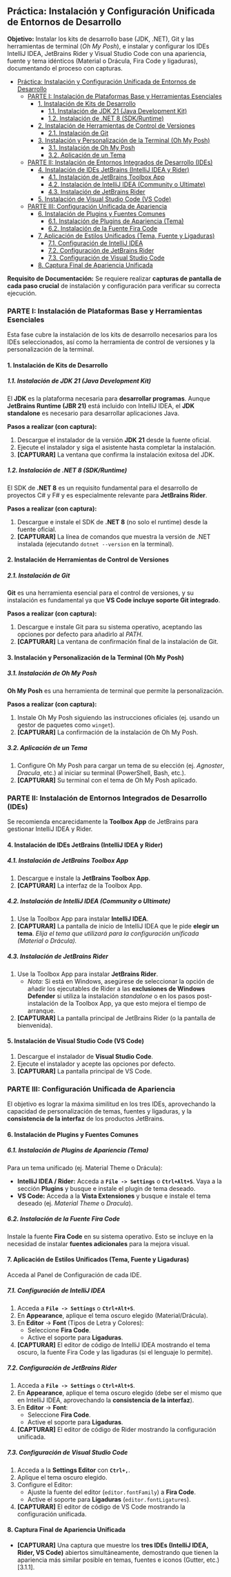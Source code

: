 

## Práctica: Instalación y Configuración Unificada de Entornos de Desarrollo

**Objetivo:** Instalar los kits de desarrollo base (JDK, .NET), Git y las herramientas de terminal (*Oh My Posh*), e instalar y configurar los IDEs IntelliJ IDEA, JetBrains Rider y Visual Studio Code con una apariencia, fuente y tema idénticos (Material o Drácula, Fira Code y ligaduras), documentando el proceso con capturas.

- [Práctica: Instalación y Configuración Unificada de Entornos de Desarrollo](#práctica-instalación-y-configuración-unificada-de-entornos-de-desarrollo)
  - [PARTE I: Instalación de Plataformas Base y Herramientas Esenciales](#parte-i-instalación-de-plataformas-base-y-herramientas-esenciales)
    - [1. Instalación de Kits de Desarrollo](#1-instalación-de-kits-de-desarrollo)
      - [1.1. Instalación de JDK 21 (Java Development Kit)](#11-instalación-de-jdk-21-java-development-kit)
      - [1.2. Instalación de .NET 8 (SDK/Runtime)](#12-instalación-de-net-8-sdkruntime)
    - [2. Instalación de Herramientas de Control de Versiones](#2-instalación-de-herramientas-de-control-de-versiones)
      - [2.1. Instalación de Git](#21-instalación-de-git)
    - [3. Instalación y Personalización de la Terminal (Oh My Posh)](#3-instalación-y-personalización-de-la-terminal-oh-my-posh)
      - [3.1. Instalación de Oh My Posh](#31-instalación-de-oh-my-posh)
      - [3.2. Aplicación de un Tema](#32-aplicación-de-un-tema)
  - [PARTE II: Instalación de Entornos Integrados de Desarrollo (IDEs)](#parte-ii-instalación-de-entornos-integrados-de-desarrollo-ides)
    - [4. Instalación de IDEs JetBrains (IntelliJ IDEA y Rider)](#4-instalación-de-ides-jetbrains-intellij-idea-y-rider)
      - [4.1. Instalación de JetBrains Toolbox App](#41-instalación-de-jetbrains-toolbox-app)
      - [4.2. Instalación de IntelliJ IDEA (Community o Ultimate)](#42-instalación-de-intellij-idea-community-o-ultimate)
      - [4.3. Instalación de JetBrains Rider](#43-instalación-de-jetbrains-rider)
    - [5. Instalación de Visual Studio Code (VS Code)](#5-instalación-de-visual-studio-code-vs-code)
  - [PARTE III: Configuración Unificada de Apariencia](#parte-iii-configuración-unificada-de-apariencia)
    - [6. Instalación de Plugins y Fuentes Comunes](#6-instalación-de-plugins-y-fuentes-comunes)
      - [6.1. Instalación de Plugins de Apariencia (Tema)](#61-instalación-de-plugins-de-apariencia-tema)
      - [6.2. Instalación de la Fuente Fira Code](#62-instalación-de-la-fuente-fira-code)
    - [7. Aplicación de Estilos Unificados (Tema, Fuente y Ligaduras)](#7-aplicación-de-estilos-unificados-tema-fuente-y-ligaduras)
      - [7.1. Configuración de IntelliJ IDEA](#71-configuración-de-intellij-idea)
      - [7.2. Configuración de JetBrains Rider](#72-configuración-de-jetbrains-rider)
      - [7.3. Configuración de Visual Studio Code](#73-configuración-de-visual-studio-code)
    - [8. Captura Final de Apariencia Unificada](#8-captura-final-de-apariencia-unificada)


**Requisito de Documentación:** Se requiere realizar **capturas de pantalla de cada paso crucial** de instalación y configuración para verificar su correcta ejecución.

### PARTE I: Instalación de Plataformas Base y Herramientas Esenciales

Esta fase cubre la instalación de los kits de desarrollo necesarios para los IDEs seleccionados, así como la herramienta de control de versiones y la personalización de la terminal.

#### 1. Instalación de Kits de Desarrollo

##### 1.1. Instalación de JDK 21 (Java Development Kit)
El **JDK** es la plataforma necesaria para **desarrollar programas**. Aunque **JetBrains Runtime (JBR 21)** está incluido con IntelliJ IDEA, el **JDK standalone** es necesario para desarrollar aplicaciones Java.

**Pasos a realizar (con captura):**
1. Descargue el instalador de la versión **JDK 21** desde la fuente oficial.
2. Ejecute el instalador y siga el asistente hasta completar la instalación.
3. **[CAPTURAR]** La ventana que confirma la instalación exitosa del JDK.

##### 1.2. Instalación de .NET 8 (SDK/Runtime)
El SDK de **.NET 8** es un requisito fundamental para el desarrollo de proyectos C# y F# y es especialmente relevante para **JetBrains Rider**.

**Pasos a realizar (con captura):**
1. Descargue e instale el SDK de **.NET 8** (no solo el runtime) desde la fuente oficial.
2. **[CAPTURAR]** La línea de comandos que muestra la versión de .NET instalada (ejecutando `dotnet --version` en la terminal).

#### 2. Instalación de Herramientas de Control de Versiones

##### 2.1. Instalación de Git
**Git** es una herramienta esencial para el control de versiones, y su instalación es fundamental ya que **VS Code incluye soporte Git integrado**.

**Pasos a realizar (con captura):**
1. Descargue e instale Git para su sistema operativo, aceptando las opciones por defecto para añadirlo al *PATH*.
2. **[CAPTURAR]** La ventana de confirmación final de la instalación de Git.

#### 3. Instalación y Personalización de la Terminal (Oh My Posh)

##### 3.1. Instalación de Oh My Posh
**Oh My Posh** es una herramienta de terminal que permite la personalización.

**Pasos a realizar (con captura):**
1. Instale Oh My Posh siguiendo las instrucciones oficiales (ej. usando un gestor de paquetes como `winget`).
2. **[CAPTURAR]** La confirmación de la instalación de Oh My Posh.

##### 3.2. Aplicación de un Tema
1. Configure Oh My Posh para cargar un tema de su elección (ej. *Agnoster*, *Dracula*, etc.) al iniciar su terminal (PowerShell, Bash, etc.).
2. **[CAPTURAR]** Su terminal con el tema de Oh My Posh aplicado.

### PARTE II: Instalación de Entornos Integrados de Desarrollo (IDEs)

Se recomienda encarecidamente la **Toolbox App** de JetBrains para gestionar IntelliJ IDEA y Rider.

#### 4. Instalación de IDEs JetBrains (IntelliJ IDEA y Rider)

##### 4.1. Instalación de JetBrains Toolbox App
1. Descargue e instale la **JetBrains Toolbox App**.
2. **[CAPTURAR]** La interfaz de la Toolbox App.

##### 4.2. Instalación de IntelliJ IDEA (Community o Ultimate)
1. Use la Toolbox App para instalar **IntelliJ IDEA**.
2. **[CAPTURAR]** La pantalla de inicio de IntelliJ IDEA que le pide **elegir un tema**. *Elija el tema que utilizará para la configuración unificada (Material o Drácula).*

##### 4.3. Instalación de JetBrains Rider
1. Use la Toolbox App para instalar **JetBrains Rider**.
    *   *Nota:* Si está en Windows, asegúrese de seleccionar la opción de añadir los ejecutables de Rider a las **exclusiones de Windows Defender** si utiliza la instalación *standalone* o en los pasos post-instalación de la Toolbox App, ya que esto mejora el tiempo de arranque.
2. **[CAPTURAR]** La pantalla principal de JetBrains Rider (o la pantalla de bienvenida).

#### 5. Instalación de Visual Studio Code (VS Code)

1. Descargue el instalador de **Visual Studio Code**.
2. Ejecute el instalador y acepte las opciones por defecto.
3. **[CAPTURAR]** La pantalla principal de VS Code.

### PARTE III: Configuración Unificada de Apariencia

El objetivo es lograr la máxima similitud en los tres IDEs, aprovechando la capacidad de personalización de temas, fuentes y ligaduras, y la **consistencia de la interfaz** de los productos JetBrains.

#### 6. Instalación de Plugins y Fuentes Comunes

##### 6.1. Instalación de Plugins de Apariencia (Tema)
Para un tema unificado (ej. Material Theme o Drácula):

*   **IntelliJ IDEA / Rider:** Acceda a **`File -> Settings`** o **`Ctrl+Alt+S`**. Vaya a la sección **Plugins** y busque e instale el plugin de tema deseado.
*   **VS Code:** Acceda a la **Vista Extensiones** y busque e instale el tema deseado (ej. *Material Theme* o *Dracula*).

##### 6.2. Instalación de la Fuente Fira Code
Instale la fuente **Fira Code** en su sistema operativo. Esto se incluye en la necesidad de instalar **fuentes adicionales** para la mejora visual.

#### 7. Aplicación de Estilos Unificados (Tema, Fuente y Ligaduras)

Acceda al Panel de Configuración de cada IDE.

##### 7.1. Configuración de IntelliJ IDEA
1. Acceda a **`File -> Settings`** o **`Ctrl+Alt+S`**.
2. En **Appearance**, aplique el tema oscuro elegido (Material/Drácula).
3. En **Editor** $\rightarrow$ **Font** (Tipos de Letra y Colores):
    *   Seleccione **Fira Code**.
    *   Active el soporte para **Ligaduras**.
4. **[CAPTURAR]** El editor de código de IntelliJ IDEA mostrando el tema oscuro, la fuente Fira Code y las ligaduras (si el lenguaje lo permite).

##### 7.2. Configuración de JetBrains Rider
1. Acceda a **`File -> Settings`** o **`Ctrl+Alt+S`**.
2. En **Appearance**, aplique el tema oscuro elegido (debe ser el mismo que en IntelliJ IDEA, aprovechando la **consistencia de la interfaz**).
3. En **Editor** $\rightarrow$ **Font**:
    *   Seleccione **Fira Code**.
    *   Active el soporte para **Ligaduras**.
4. **[CAPTURAR]** El editor de código de Rider mostrando la configuración unificada.

##### 7.3. Configuración de Visual Studio Code
1. Acceda a la **Settings Editor** con **`Ctrl+,`**.
2. Aplique el tema oscuro elegido.
3. Configure el Editor:
    *   Ajuste la fuente del editor (`editor.fontFamily`) a **Fira Code**.
    *   Active el soporte para **Ligaduras** (`editor.fontLigatures`).
4. **[CAPTURAR]** El editor de código de VS Code mostrando la configuración unificada.

#### 8. Captura Final de Apariencia Unificada

*   **[CAPTURAR]** Una captura que muestre los **tres IDEs (IntelliJ IDEA, Rider, VS Code)** abiertos simultáneamente, demostrando que tienen la apariencia más similar posible en temas, fuentes e iconos (Gutter, etc.) [3.1.1].